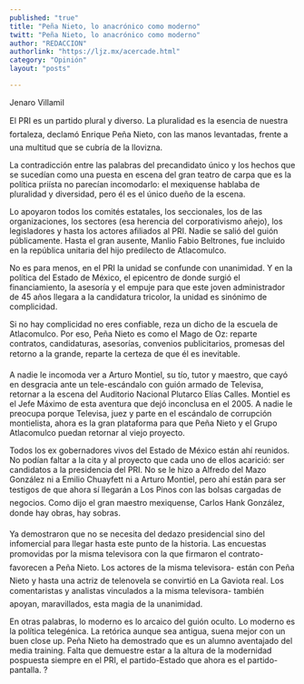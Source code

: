 ```yaml
---
published: "true"
title: "Peña Nieto, lo anacrónico como moderno"
twitt: "Peña Nieto, lo anacrónico como moderno"
author: "REDACCION"
authorlink: "https://ljz.mx/acercade.html"
category: "Opinión"
layout: "posts"

---
```



  Jenaro Villamil



  El PRI es un partido plural y diverso. La pluralidad es la esencia de nuestra fortaleza, declamó Enrique Peña Nieto, con las manos levantadas, frente a una multitud que se cubría de la llovizna.



  La contradicción entre las palabras del precandidato único y los hechos que se sucedían como una puesta en escena del gran teatro de carpa que es la política priísta no parecían incomodarlo: el mexiquense hablaba de pluralidad y diversidad, pero él es el único dueño de la escena.



  Lo apoyaron todos los comités estatales, los seccionales, los de las organizaciones, los sectores (esa herencia del corporativismo añejo), los legisladores y hasta los actores afiliados al PRI. Nadie se salió del guión públicamente. Hasta el gran ausente, Manlio Fabio Beltrones, fue incluido en la república unitaria del hijo predilecto de Atlacomulco.



  No es para menos, en el PRI la unidad se confunde con unanimidad. Y en la política del Estado de México, el epicentro de donde surgió el financiamiento, la asesoría y el empuje para que este joven administrador de 45 años llegara a la candidatura tricolor, la unidad es sinónimo de complicidad.



  Si no hay complicidad no eres confiable, reza un dicho de la escuela de Atlacomulco. Por eso, Peña Nieto es como el Mago de Oz: reparte contratos, candidaturas, asesorías, convenios publicitarios, promesas del retorno a la grande, reparte la certeza de que él es inevitable.



  A nadie le incomoda ver a Arturo Montiel, su tío, tutor y maestro, que cayó en desgracia ante un tele-escándalo con guión armado de Televisa, retornar a la escena del Auditorio Nacional Plutarco Elías Calles. Montiel es el Jefe Máximo de esta aventura que dejó inconclusa en el 2005. A nadie le preocupa porque Televisa, juez y parte en el escándalo de corrupción montielista, ahora es la gran plataforma para que Peña Nieto y el Grupo Atlacomulco puedan retornar al viejo proyecto.



  Todos los ex gobernadores vivos del Estado de México están ahí reunidos. No podían faltar a la cita y al proyecto que cada uno de ellos acarició: ser candidatos a la presidencia del PRI. No se le hizo a Alfredo del Mazo González ni a Emilio Chuayfett ni a Arturo Montiel, pero ahí están para ser testigos de que ahora sí llegarán a Los Pinos con las bolsas cargadas de negocios. Como dijo el gran maestro mexiquense, Carlos Hank González, donde hay obras, hay sobras.



  Ya demostraron que no se necesita del dedazo presidencial sino del infomercial para llegar hasta este punto de la historia. Las encuestas promovidas por la misma televisora con la que firmaron el contrato- favorecen a Peña Nieto. Los actores de la misma televisora- están con Peña Nieto y hasta una actriz de telenovela se convirtió en La Gaviota real. Los comentaristas y analistas vinculados a la misma televisora- también apoyan, maravillados, esta magia de la unanimidad.



  En otras palabras, lo moderno es lo arcaico del guión oculto. Lo moderno es la política telegénica. La retórica aunque sea antigua, suena mejor con un buen close up. Peña Nieto ha demostrado que es un alumno aventajado del media training. Falta que demuestre estar a la altura de la modernidad pospuesta siempre en el PRI, el partido-Estado que ahora es el partido-pantalla. ?

